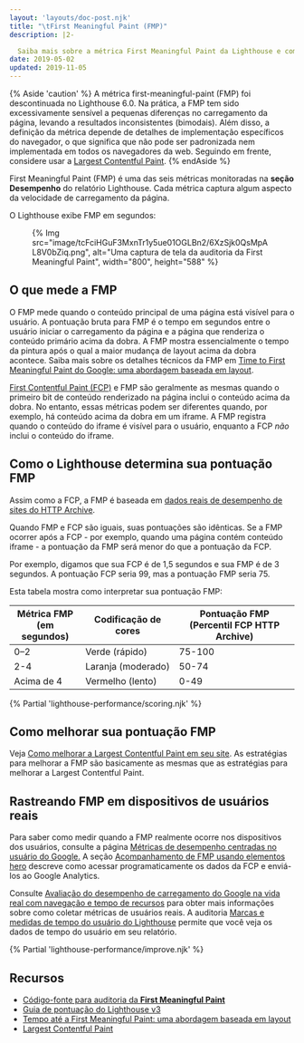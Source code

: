 ```yaml
---
layout: 'layouts/doc-post.njk'
title: "\tFirst Meaningful Paint (FMP)"
description: |2-

  Saiba mais sobre a métrica First Meaningful Paint da Lighthouse e como medi-la e otimizá-la.
date: 2019-05-02
updated: 2019-11-05
---
```


{% Aside 'caution' %} A métrica first-meaningful-paint (FMP) foi descontinuada no Lighthouse 6.0. Na prática, a FMP tem sido excessivamente sensível a pequenas diferenças no carregamento da página, levando a resultados inconsistentes (bimodais). Além disso, a definição da métrica depende de detalhes de implementação específicos do navegador, o que significa que não pode ser padronizada nem implementada em todos os navegadores da web. Seguindo em frente, considere usar a [Largest Contentful Paint](https://web.dev/articles/lcp). {% endAside %}

First Meaningful Paint (FMP) é uma das seis métricas monitoradas na **seção Desempenho** do relatório Lighthouse. Cada métrica captura algum aspecto da velocidade de carregamento da página.

O Lighthouse exibe FMP em segundos:

<figure>{% Img src="image/tcFciHGuF3MxnTr1y5ue01OGLBn2/6XzSjk0QsMpAL8V0bZiq.png", alt="Uma captura de tela da auditoria da First Meaningful Paint", width="800", height="588" %}</figure>

## O que mede a FMP

O FMP mede quando o conteúdo principal de uma página está visível para o usuário. A pontuação bruta para FMP é o tempo em segundos entre o usuário iniciar o carregamento da página e a página que renderiza o conteúdo primário acima da dobra. A FMP mostra essencialmente o tempo da pintura após o qual a maior mudança de layout acima da dobra acontece. Saiba mais sobre os detalhes técnicos da FMP em [Time to First Meaningful Paint do Google: uma abordagem baseada em layout](https://docs.google.com/document/d/1BR94tJdZLsin5poeet0XoTW60M0SjvOJQttKT-JK8HI/view).

[First Contentful Paint (FCP)](https://web.dev/articles/fcp) e FMP são geralmente as mesmas quando o primeiro bit de conteúdo renderizado na página inclui o conteúdo acima da dobra. No entanto, essas métricas podem ser diferentes quando, por exemplo, há conteúdo acima da dobra em um iframe. A FMP registra quando o conteúdo do iframe é visível para o usuário, enquanto a FCP *não* inclui o conteúdo do iframe.

## Como o Lighthouse determina sua pontuação FMP

Assim como a FCP, a FMP é baseada em [dados reais de desempenho de sites do HTTP Archive](https://httparchive.org/reports/loading-speed#fcp).

Quando FMP e FCP são iguais, suas pontuações são idênticas. Se a FMP ocorrer após a FCP - por exemplo, quando uma página contém conteúdo iframe - a pontuação da FMP será menor do que a pontuação da FCP.

Por exemplo, digamos que sua FCP é de 1,5 segundos e sua FMP é de 3 segundos. A pontuação FCP seria 99, mas a pontuação FMP seria 75.

Esta tabela mostra como interpretar sua pontuação FMP:

<div class="table-wrapper scrollbar">
  <table>
    <thead>
      <tr>
        <th>Métrica FMP<br> (em segundos)</th>
        <th>Codificação de cores</th>
        <th>Pontuação FMP<br> (Percentil FCP HTTP Archive)</th>
      </tr>
    </thead>
    <tbody>
      <tr>
        <td>0–2</td>
        <td>Verde (rápido)</td>
        <td>75-100</td>
      </tr>
      <tr>
        <td>2-4</td>
        <td>Laranja (moderado)</td>
        <td>50-74</td>
      </tr>
      <tr>
        <td>Acima de 4</td>
        <td>Vermelho (lento)</td>
        <td>0-49</td>
      </tr>
    </tbody>
  </table>
</div>

{% Partial 'lighthouse-performance/scoring.njk' %}

## Como melhorar sua pontuação FMP

Veja [Como melhorar a Largest Contentful Paint em seu site](https://web.dev/articles/lcp#how_to_improve_lcp). As estratégias para melhorar a FMP são basicamente as mesmas que as estratégias para melhorar a Largest Contentful Paint.

## Rastreando FMP em dispositivos de usuários reais

Para saber como medir quando a FMP realmente ocorre nos dispositivos dos usuários, consulte a página [Métricas de desempenho centradas no usuário do Google.](https://web.dev/articles/user-centric-performance-metrics) A seção [Acompanhamento de FMP usando elementos hero](https://developers.google.com/web/fundamentals/performance/user-centric-performance-metrics#tracking_fmp_using_hero_elements) descreve como acessar programaticamente os dados da FCP e enviá-los ao Google Analytics.

Consulte [Avaliação do desempenho de carregamento do Google na vida real com navegação e tempo de recursos](https://developers.google.com/web/fundamentals/performance/navigation-and-resource-timing/) para obter mais informações sobre como coletar métricas de usuários reais. A auditoria [Marcas e medidas de tempo do usuário do Lighthouse](/docs/lighthouse/performance/user-timings/) permite que você veja os dados de tempo do usuário em seu relatório.

{% Partial 'lighthouse-performance/improve.njk' %}

## Recursos

- [Código-fonte para auditoria da **First Meaningful Paint**](https://github.com/GoogleChrome/lighthouse/blob/master/lighthouse-core/audits/metrics/first-meaningful-paint.js)
- [Guia de pontuação do Lighthouse v3](https://developers.google.com/web/tools/lighthouse/v3/scoring)
- [Tempo até a First Meaningful Paint: uma abordagem baseada em layout](https://docs.google.com/document/d/1BR94tJdZLsin5poeet0XoTW60M0SjvOJQttKT-JK8HI/view)
- [Largest Contentful Paint](https://web.dev/articles/lcp)
